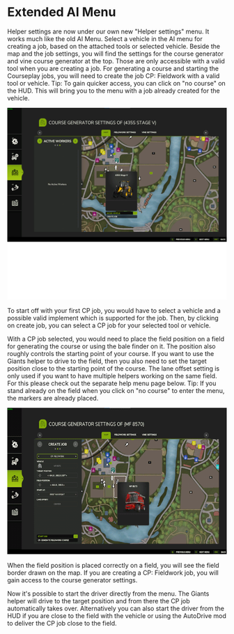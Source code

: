 # Extended AI Menu


Helper settings are now under our own new "Helper settings" menu.
It works much like the old AI Menu.
Select a vehicle in the AI menu for creating a job, based on the attached tools or selected vehicle.
Beside the map and the job settings, you will find the settings for the course generator and vine course generator at the top. Those are only accessible with a valid tool when you are creating a job.
For generating a course and starting the Courseplay jobs, you will need to create the job CP: Fieldwork with a valid tool or vehicle.
Tip: To gain quicker access, you can click on "no course" on the HUD. This will bring you to the menu with a job already created for the vehicle.


![Image](/translation_data/startjobmenuhelp_0_0_1024_895.png)


To start off with your first CP job, you would have to select a vehicle and a possible valid implement which is supported for the job.
Then, by clicking on create job, you can select a CP job for your selected tool or vehicle.



With a CP job selected, you would need to place the field position on a field for generating the course or using the bale finder on it.
The position also roughly controls the starting point of your course.
If you want to use the Giants helper to drive to the field, then you also need to set the target position close to the starting point of the course.
The lane offset setting is only used if you want to have multiple helpers working on the same field. For this please check out the separate help menu page below.
Tip: If you stand already on the field when you click on "no course" to enter the menu, the markers are already placed.


![Image](/translation_data/readyjobmenuhelp_0_0_765_510.png)


When the field position is placed correctly on a field, you will see the field border drawn on the map.
If you are creating a CP: Fieldwork job, you will gain access to the course generator settings. 



Now it's possible to start the driver directly from the menu. The Giants helper will drive to the target position and from there the CP job automatically takes over.
Alternatively you can also start the driver from the HUD if you are close to the field with the vehicle or using the AutoDrive mod to deliver the CP job close to the field.


